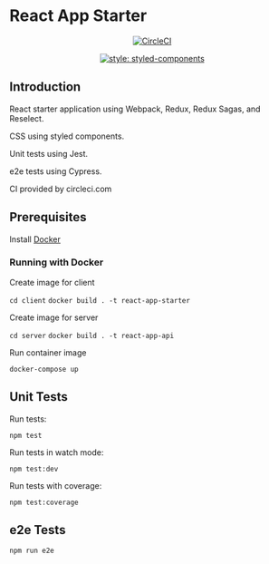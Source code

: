 # React App Starter

<center>

[![CircleCI](https://circleci.com/gh/MarkAPhillips/react-app-starter/tree/master.svg?style=svg)](https://circleci.com/gh/MarkAPhillips/react-app-starter/tree/master)

[![style: styled-components](https://img.shields.io/badge/style-%F0%9F%92%85%20styled--components-orange.svg?colorB=daa357&colorA=db748e)](https://github.com/styled-components/styled-components)

</center>

## Introduction

React starter application using Webpack, Redux, Redux Sagas, and Reselect.

CSS using styled components.

Unit tests using Jest.

e2e tests using Cypress.

CI provided by circleci.com

## Prerequisites

Install [Docker](https://www.docker.com/get-started)

### Running with Docker

Create image for client

```cd client```
```docker build . -t react-app-starter```

Create image for server

```cd server```
```docker build . -t react-app-api```

Run container image

```docker-compose up```


## Unit Tests

Run tests:

```npm test```

Run tests in watch mode:

```npm test:dev```

Run tests with coverage:

```npm test:coverage```

## e2e Tests

``` npm run e2e ```
